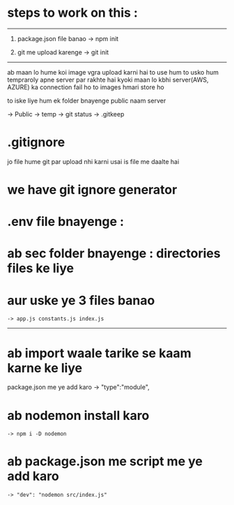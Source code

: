 # steps to work on this :
-------------------------------

1) package.json file banao
    -> npm init

2) git me upload karenge
    -> git init

____________

ab maan lo hume koi image vgra upload karni hai to use hum to usko hum tempraroly apne server par rakhte hai
kyoki maan lo kbhi server(AWS, AZURE) ka connection fail ho to images hmari store ho

to iske liye hum ek folder bnayenge public naam server

-> Public -> temp ->  git status -> .gitkeep

# .gitignore 
jo file hume git par upload nhi karni usai is file me daalte hai

# we have git ignore generator 

<!-- -->

# .env file bnayenge :
# ab sec folder bnayenge : directories files ke liye
# aur uske ye 3 files banao 
    -> app.js constants.js index.js

____________________



# ab import waale tarike se kaam karne ke liye 
package.json me ye add karo -> "type":"module",

# ab nodemon install karo 
    -> npm i -D nodemon

# ab package.json me script me ye add karo
    -> "dev": "nodemon src/index.js"   
